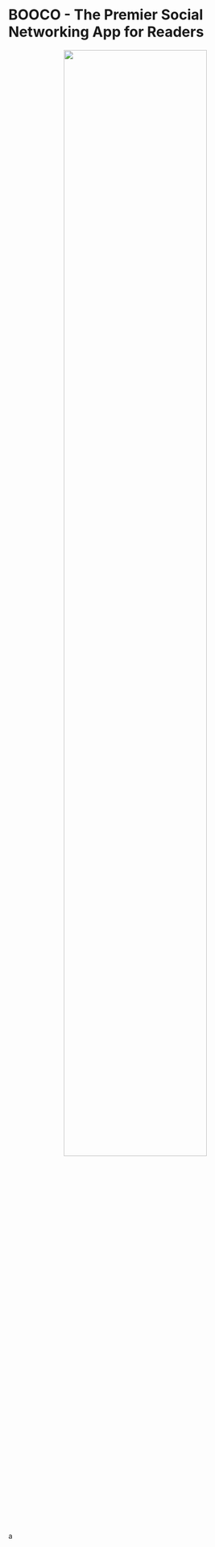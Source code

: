 # BOOCO - The Premier Social Networking App for Readers

<p align="center">
    <img width=75% src="./public/images/booco-images/bocco-landing.png" />
</p>

a